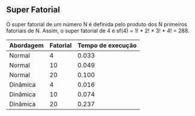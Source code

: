 ## Super Fatorial

O super fatorial de um número N é definida pelo produto dos N primeiros fatoriais de N. Assim, o super fatorial de 4 é sf(4) = 1! * 2! * 3! * 4! = 288.

| Abordagem | Fatorial | Tempo de execução |
|-----------|----------|-------------------|
|Normal     | 4        | 0.033 |
|Normal     | 10       | 0.049 |
|Normal     | 20       | 0.100 |
|Dinâmica   | 4        | 0.016 |
|Dinâmica   | 10       | 0.074 |
|Dinâmica   | 20       | 0.237 |
